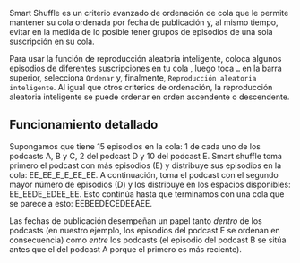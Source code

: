 Smart Shuffle es un criterio avanzado de ordenación de cola que le permite mantener su cola ordenada por fecha de publicación y, al mismo tiempo, evitar en la medida de lo posible tener grupos de episodios de una sola suscripción en su cola.

Para usar la función de reproducción aleatoria inteligente, coloca algunos episodios de diferentes suscripciones en tu cola , luego toca `…` en la barra superior, selecciona `Ordenar` y, finalmente, `Reproducción aleatoria inteligente`. Al igual que otros criterios de ordenación, la reproducción aleatoria inteligente se puede ordenar en orden ascendente o descendente.

## Funcionamiento detallado

Supongamos que tiene 15 episodios en la cola: 1 de cada uno de los podcasts A, B y C, 2 del podcast D y 10 del podcast E. Smart shuffle toma primero el podcast con más episodios (E) y distribuye sus episodios en la cola: EE_EE_E_E_EE_EE. A continuación, toma el podcast con el segundo mayor número de episodios (D) y los distribuye en los espacios disponibles: EE_EEDE_EDEE_EE. Esto continúa hasta que terminamos con una cola que se parece a esto: EEBEEDECEDEEAEE.

Las fechas de publicación desempeñan un papel tanto *dentro* de los podcasts (en nuestro ejemplo, los episodios del podcast E se ordenan en consecuencia) como *entre* los podcasts (el episodio del podcast B se sitúa antes que el del podcast A porque el primero es más reciente).
